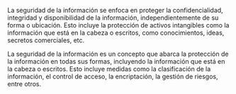 La seguridad de la información se enfoca en proteger la confidencialidad, integridad y disponibilidad de la información, independientemente de su forma o ubicación. Esto incluye la protección de activos intangibles como la información que está en la cabeza o escritos, como conocimientos, ideas, secretos comerciales, etc.

La seguridad de la información es un concepto que abarca la protección de la información en todas sus formas, incluyendo la información que está en la cabeza o escritos. Esto incluye medidas como la clasificación de la información, el control de acceso, la encriptación, la gestión de riesgos, entre otros.